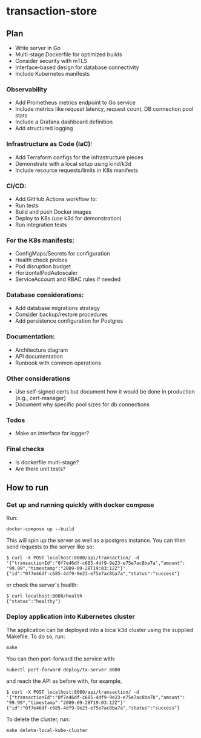 # transaction-store

## Plan
- Write server in Go
- Multi-stage Dockerfile for optimized builds
- Consider security with mTLS
- Interface-based design for database connectivity
- Include Kubernetes manifests

### Observability

- Add Prometheus metrics endpoint to Go service
- Include metrics like request latency, request count, DB connection pool stats
- Include a Grafana dashboard definition
- Add structured logging

### Infrastructure as Code (IaC):

- Add Terraform configs for the infrastructure pieces
- Demonstrate with a local setup using kind/k3d
- Include resource requests/limits in K8s manifests

### CI/CD:

- Add GitHub Actions workflow to:
- Run tests
- Build and push Docker images
- Deploy to K8s (use k3d for demonstration)
- Run integration tests

### For the K8s manifests:

- ConfigMaps/Secrets for configuration
- Health check probes
- Pod disruption budget
- HorizontalPodAutoscaler
- ServiceAccount and RBAC rules if needed

### Database considerations:

- Add database migrations strategy
- Consider backup/restore procedures
- Add persistence configuration for Postgres

### Documentation:
- Architecture diagram
- API documentation
- Runbook with common operations

### Other considerations
- Use self-signed certs but document how it would be done in production (e.g., cert-manager)
- Document why specific pool sizes for db connections

### Todos
- Make an interface for logger?

### Final checks
- Is dockerfile multi-stage?
- Are there unit tests?

## How to run

### Get up and running quickly with docker compose

Run:
```
docker-compose up --build
```

This will spin up the server as well as a postgres instance. You can then send requests to the server like so:
```
$ curl -X POST localhost:8080/api/transaction/ -d '{"transactionId":"0f7e46df-c685-4df9-9e23-e75e7ac8ba7a","amount": "99.99","timestamp":"2009-09-28T19:03:12Z"}'
{"id":"0f7e46df-c685-4df9-9e23-e75e7ac8ba7a","status":"success"}
```

or check the server's health:
```
$ curl localhost:8080/health
{"status":"healthy"}
```
### Deploy application into Kubernetes cluster

The application can be deployed into a local k3d cluster using the supplied Makefile. To do so, run:
```
make
```
You can then port-forward the service with:
```
kubectl port-forward deploy/tx-server 8080
```
and reach the API as before with, for example,
```
$ curl -X POST localhost:8080/api/transaction/ -d '{"transactionId":"0f7e46df-c685-4df9-9e23-e75e7ac8ba7b","amount": "99.99","timestamp":"2009-09-28T19:03:12Z"}'
{"id":"0f7e46df-c685-4df9-9e23-e75e7ac8ba7a","status":"success"}
```

To delete the cluster, run:
```
make delete-local-kube-cluster
```
